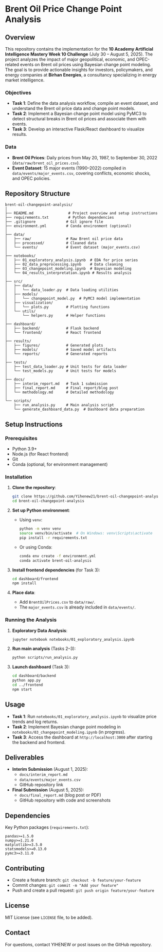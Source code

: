 # Brent Oil Price Change Point Analysis

## Overview

This repository contains the implementation for the **10 Academy Artificial Intelligence Mastery Week 10 Challenge** (July 30 – August 5, 2025). The project analyzes the impact of major geopolitical, economic, and OPEC-related events on Brent oil prices using Bayesian change point modeling. The goal is to provide actionable insights for investors, policymakers, and energy companies at **Birhan Energies**, a consultancy specializing in energy market intelligence.

### Objectives

- **Task 1**: Define the data analysis workflow, compile an event dataset, and understand the Brent oil price data and change point models.
- **Task 2**: Implement a Bayesian change point model using PyMC3 to detect structural breaks in Brent oil prices and associate them with events.
- **Task 3**: Develop an interactive Flask/React dashboard to visualize results.

### Data

- **Brent Oil Prices**: Daily prices from May 20, 1987, to September 30, 2022 (`data/raw/brent_oil_prices.csv`).
- **Event Dataset**: 15 major events (1990–2022) compiled in `data/events/major_events.csv`, covering conflicts, economic shocks, and OPEC policies.

## Repository Structure

```
brent-oil-changepoint-analysis/
│
├── README.md                # Project overview and setup instructions
├── requirements.txt         # Python dependencies
├── .gitignore              # Git ignore file
├── environment.yml         # Conda environment (optional)
│
├── data/
│   ├── raw/                # Raw Brent oil price data
│   ├── processed/          # Cleaned data
│   └── events/             # Event dataset (major_events.csv)
│
├── notebooks/
│   ├── 01_exploratory_analysis.ipynb  # EDA for price series
│   ├── 02_data_preprocessing.ipynb    # Data cleaning
│   ├── 03_changepoint_modeling.ipynb  # Bayesian modeling
│   └── 04_results_interpretation.ipynb # Results analysis
│
├── src/
│   ├── data/
│   │   └── data_loader.py  # Data loading utilities
│   ├── models/
│   │   └── changepoint_model.py  # PyMC3 model implementation
│   ├── visualization/
│   │   └── plots.py        # Plotting functions
│   └── utils/
│       └── helpers.py      # Helper functions
│
├── dashboard/
│   ├── backend/            # Flask backend
│   └── frontend/           # React frontend
│
├── results/
│   ├── figures/            # Generated plots
│   ├── models/             # Saved model artifacts
│   └── reports/            # Generated reports
│
├── tests/
│   ├── test_data_loader.py # Unit tests for data loader
│   └── test_models.py      # Unit tests for models
│
├── docs/
│   ├── interim_report.md   # Task 1 submission
│   ├── final_report.md     # Final report/blog post
│   └── methodology.md      # Detailed methodology
│
└── scripts/
    ├── run_analysis.py     # Main analysis script
    └── generate_dashboard_data.py  # Dashboard data preparation
```

## Setup Instructions

### Prerequisites

- Python 3.9+
- Node.js (for React frontend)
- Git
- Conda (optional, for environment management)

### Installation

1. **Clone the repository**:

   ```bash
   git clone https://github.com/Yihenew21/brent-oil-changepoint-analysis.git
   cd brent-oil-changepoint-analysis
   ```

2. **Set up Python environment**:

   - Using `venv`:
     ```bash
     python -m venv venv
     source venv/bin/activate  # On Windows: venv\Scripts\activate
     pip install -r requirements.txt
     ```
   - Or using Conda:
     ```bash
     conda env create -f environment.yml
     conda activate brent-oil-analysis
     ```

3. **Install frontend dependencies** (for Task 3):

   ```bash
   cd dashboard/frontend
   npm install
   ```

4. **Place data**:
   - Add `BrentOilPrices.csv` to `data/raw/`.
   - The `major_events.csv` is already included in `data/events/`.

### Running the Analysis

1. **Exploratory Data Analysis**:

   ```bash
   jupyter notebook notebooks/01_exploratory_analysis.ipynb
   ```

2. **Run main analysis** (Tasks 2–3):

   ```bash
   python scripts/run_analysis.py
   ```

3. **Launch dashboard** (Task 3):
   ```bash
   cd dashboard/backend
   python app.py
   cd ../frontend
   npm start
   ```

## Usage

- **Task 1**: Run `notebooks/01_exploratory_analysis.ipynb` to visualize price trends and log returns.
- **Task 2**: Implement Bayesian change point modeling in `notebooks/03_changepoint_modeling.ipynb` (in progress).
- **Task 3**: Access the dashboard at `http://localhost:3000` after starting the backend and frontend.

## Deliverables

- **Interim Submission** (August 1, 2025):
  - `docs/interim_report.md`
  - `data/events/major_events.csv`
  - GitHub repository link
- **Final Submission** (August 5, 2025):
  - `docs/final_report.md` (blog post or PDF)
  - GitHub repository with code and screenshots

## Dependencies

Key Python packages (`requirements.txt`):

```
pandas>=1.5.0
numpy>=1.21.0
matplotlib>=3.5.0
statsmodels>=0.13.0
pymc3>=3.11.0
```

## Contributing

- Create a feature branch: `git checkout -b feature/your-feature`
- Commit changes: `git commit -m "Add your feature"`
- Push and create a pull request: `git push origin feature/your-feature`

## License

MIT License (see `LICENSE` file, to be added).

## Contact

For questions, contact YIHENEW or post issues on the GitHub repository.
